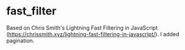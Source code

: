 # fast_filter
Based on Chris Smith's Lightning Fast Filtering in JavaScript (https://chrissmith.xyz/lightning-fast-filtering-in-javascript/). I added pagination.
